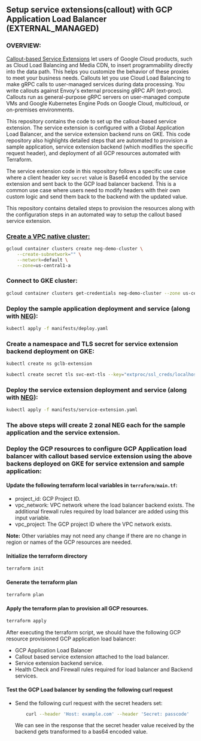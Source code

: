 ## Setup service extensions(callout) with GCP Application Load Balancer (EXTERNAL_MANAGED)

### OVERVIEW:

[Callout-based Service Extensions](https://cloud.google.com/service-extensions/docs/overview) let users of Google Cloud products, such as Cloud Load Balancing and Media CDN, to insert programmability directly into the data path. This helps you customize the behavior of these proxies to meet your business needs.
Callouts let you use Cloud Load Balancing to make gRPC calls to user-managed services during data processing.
You write callouts against Envoy's external processing gRPC API (ext-proc). Callouts run as general-purpose gRPC servers on user-managed compute VMs and Google Kubernetes Engine Pods on Google Cloud, multicloud, or on-premises environments.

This repository contains the code to set up the callout-based service extension. The service extension is configured with a Global Application Load Balancer, and the service extension backend runs on GKE. This code repository also highlights detailed steps that are automated to provision a sample application, service extension backend (which modifies the specific request header), and deployment of all GCP resources automated with Terraform.

The service extension code in this repository follows a specific use case where a client header key `secret` value is Base64 encoded by the service extension and sent back to the GCP load balancer backend. This is a common use case where users need to modify headers with their own custom logic and send them back to the backend with the updated value.

This repository contains detailed steps to provision the resources along with the configuration steps in an automated way to setup the callout based service extension.

### [Create a VPC native cluster:](https://cloud.google.com/kubernetes-engine/docs/how-to/standalone-neg#create-cluster)

```bash
gcloud container clusters create neg-demo-cluster \
    --create-subnetwork="" \
    --network=default \
    --zone=us-central1-a
```
### Connect to GKE cluster:
```bash
gcloud container clusters get-credentials neg-demo-cluster --zone us-central1-a --project <GCP_PROJECT_ID>
```
### Deploy the sample application deployment and service (along with [NEG](https://cloud.google.com/load-balancing/docs/negs/zonal-neg-concepts)):
```bash
kubectl apply -f manifests/deploy.yaml
```

### Create a namespace and TLS secret for service extension backend deployment on GKE:
```bash
kubectl create ns gclb-extension

kubectl create secret tls svc-ext-tls --key="extproc/ssl_creds/localhost.key" --cert="extproc/ssl_creds/localhost.crt" -n gclb-extension
```

### Deploy the service extension deployment and service (along with [NEG](https://cloud.google.com/load-balancing/docs/negs/zonal-neg-concepts)):
```bash
kubectl apply -f manifests/service-extension.yaml
```

### The above steps will create 2 zonal NEG each for the sample application and the service extension.


### Deploy the GCP resources to configure GCP Application load balancer with callout based service extension using the above backens deployed on GKE for service extension and sample application:

#### Update the following terraform local variables in `terraform/main.tf`:
* project_id: GCP Project ID.
* vpc_network: VPC network where the load balancer backend exists. The additional firewall rules required by load balancer are added using this input variable.
* vpc_project: The GCP project ID where the VPC network exists.

**Note:** Other variables may not need any change if there are no change in region or names of the GCP resources are needed.

#### Initialize the terraform directory

```bash
terraform init
```

#### Generate the terraform plan
```bash
terraform plan
```

#### Apply the terraform plan to provision all GCP resources.

```bash
terraform apply
```

After executing the terraform script, we should have the following GCP resource provisioned GCP application load balancer:
* GCP Application Load Balancer
* Callout based service extension attached to the load balancer.
* Service extension backend service.
* Health Check and Firewall rules required for load balancer and Backend services.

#### Test the GCP Load balancer by sending the following curl request

* Send the following curl request with the secret headers set:
    ```bash 
        curl --header 'Host: example.com' --header 'Secret: passcode'  http://34.117.181.83:80
    ```

    We can see in the response that the secret header value received by the backend gets transformed to a bas64 encoded value.

